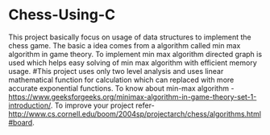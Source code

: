 # Chess-Using-C
This project basically focus on usage of data structures to implement the chess game. The basic a idea comes from a algorithm called min max algorithm in game theory. To implement min max algorithm directed graph is used which helps easy solving of min max algorithm with efficient memory usage.
#This project uses only two level analysis and uses linear mathematical function for calculation which can replaced with more accurate exponential functions.
To know about min-max algorithm -https://www.geeksforgeeks.org/minimax-algorithm-in-game-theory-set-1-introduction/.
To improve your project refer-http://www.cs.cornell.edu/boom/2004sp/projectarch/chess/algorithms.html#board.
